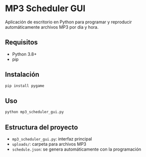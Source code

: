 # MP3 Scheduler GUI

Aplicación de escritorio en Python para programar y reproducir automáticamente archivos MP3 por día y hora.

## Requisitos

- Python 3.8+
- pip

## Instalación

```bash
pip install pygame
```

## Uso

```bash
python mp3_scheduler_gui.py
```

## Estructura del proyecto

- `mp3_scheduler_gui.py`: interfaz principal
- `uploads/`: carpeta para archivos MP3
- `schedule.json`: se genera automáticamente con la programación
